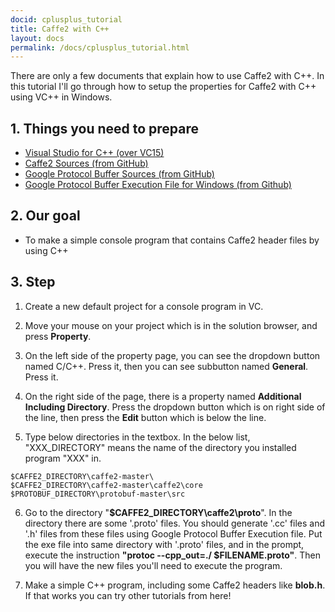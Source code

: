```yaml
---
docid: cplusplus_tutorial
title: Caffe2 with C++
layout: docs
permalink: /docs/cplusplus_tutorial.html
---
```


There are only a few documents that explain how to use Caffe2 with C++. In this tutorial I'll go through how to setup the properties for Caffe2 with C++ using VC++ in Windows.


## 1. Things you need to prepare
* [Visual Studio for C++ (over VC15)](https://www.visualstudio.com/downloads/)
* [Caffe2 Sources (from GitHub)](https://github.com/caffe2/caffe2)
* [Google Protocol Buffer Sources (from GitHub)](https://developers.google.com/protocol-buffers/)
* [Google Protocol Buffer Execution File for Windows (from Github)](https://github.com/google/protobuf/releases)



## 2. Our goal
- To make a simple console program that contains Caffe2 header files by using C++



## 3. Step
1. Create a new default project for a console program in VC.

2. Move your mouse on your project which is in the solution browser, and press **Property**.

3. On the left side of the property page, you can see the dropdown button named C/C++. Press it, then you can see subbutton named **General**. Press it.

4. On the right side of the page, there is a property named **Additional Including Directory**. Press the dropdown button which is on right side of the line, then press the **Edit** button which is below the line.

5. Type below directories in the textbox. In the below list, "XXX_DIRECTORY" means the name of the directory you installed program "XXX" in.

~~~
$CAFFE2_DIRECTORY\caffe2-master\
$CAFFE2_DIRECTORY\caffe2-master\caffe2\core
$PROTOBUF_DIRECTORY\protobuf-master\src
~~~

6. Go to the directory "**$CAFFE2_DIRECTORY\caffe2\proto**". In the directory there are some '.proto' files. You should generate '.cc' files and '.h' files from these files using Google Protocol Buffer Execution file. Put the exe file into same directory with '.proto' files, and in the prompt, execute the instruction **"protoc --cpp_out=./ $FILENAME.proto"**. Then you will have the new files you'll need to execute the program.

7. Make a simple C++ program, including some Caffe2 headers like **blob.h**. If that works you can try other tutorials from here!
